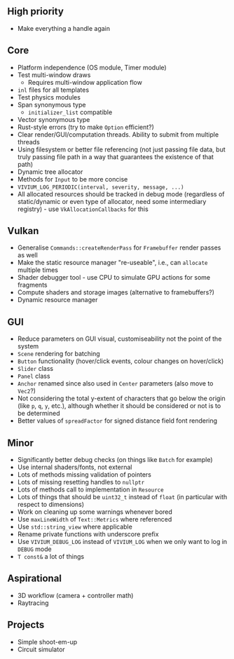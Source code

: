 
## High priority

- Make everything a handle again
## Core

- Platform independence (OS module, Timer module)
- Test multi-window draws
	- Requires multi-window application flow
- `inl` files for all templates
- Test physics modules
- Span synonymous type
	- `initializer_list` compatible
- Vector synonymous type
- Rust-style errors (try to make `Option` efficient?)
- Clear render/GUI/computation threads. Ability to submit from multiple threads
- Using filesystem or better file referencing (not just passing file data, but truly passing file path in a way that guarantees the existence of that path)
- Dynamic tree allocator
- Methods for `Input` to be more concise
- `VIVIUM_LOG_PERIODIC(interval, severity, message, ...)`
- All allocated resources should be tracked in debug mode (regardless of static/dynamic or even type of allocator, need some intermediary registry) - use `VkAllocationCallbacks` for this
## Vulkan

- Generalise `Commands::createRenderPass` for `Framebuffer` render passes as well
- Make the static resource manager "re-useable", i.e., can `allocate` multiple times
- Shader debugger tool - use CPU to simulate GPU actions for some fragments
- Compute shaders and storage images (alternative to framebuffers?)
- Dynamic resource manager

## GUI

- Reduce parameters on GUI visual, customiseability not the point of the system
- `Scene` rendering for batching
- `Button` functionality (hover/click events, colour changes on hover/click)
- `Slider` class
- `Panel` class
- `Anchor` renamed since also used in `Center` parameters (also move to `Vec2`?)
- Not considering the total y-extent of characters that go below the origin (like `p`, `q`, `y`, etc.), although whether it should be considered or not is to be determined
- Better values of `spreadFactor` for signed distance field font rendering
## Minor

- Significantly better debug checks (on things like `Batch` for example)
- Use internal shaders/fonts, not external
- Lots of methods missing validation of pointers
- Lots of missing resetting handles to `nullptr`
- Lots of methods call to implementation in `Resource`
- Lots of things that should be `uint32_t` instead of `float` (in particular with respect to dimensions)
- Work on cleaning up some warnings whenever bored
- Use `maxLineWidth` of `Text::Metrics` where referenced
- Use `std::string_view` where applicable
- Rename private functions with underscore prefix
- Use `VIVIUM_DEBUG_LOG` instead of `VIVIUM_LOG` when we only want to log in `DEBUG` mode
- `T const&` a lot of things 
## Aspirational

- 3D workflow (camera + controller math)
- Raytracing
## Projects

- Simple shoot-em-up
- Circuit simulator